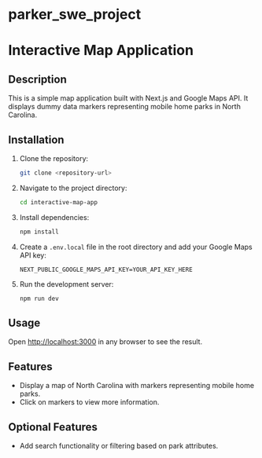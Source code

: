 # parker_swe_project

# Interactive Map Application

## Description
This is a simple map application built with Next.js and Google Maps API. It displays dummy data markers representing mobile home parks in North Carolina.

## Installation

1. Clone the repository:
    ```bash
    git clone <repository-url>
    ```
2. Navigate to the project directory:
    ```bash
    cd interactive-map-app
    ```
3. Install dependencies:
    ```bash
    npm install
    ```
4. Create a `.env.local` file in the root directory and add your Google Maps API key:
    ```env
    NEXT_PUBLIC_GOOGLE_MAPS_API_KEY=YOUR_API_KEY_HERE
    ```
5. Run the development server:
    ```bash
    npm run dev
    ```

## Usage
Open [http://localhost:3000](http://localhost:3000) in any browser to see the result.

## Features
- Display a map of North Carolina with markers representing mobile home parks.
- Click on markers to view more information.

## Optional Features
- Add search functionality or filtering based on park attributes.

